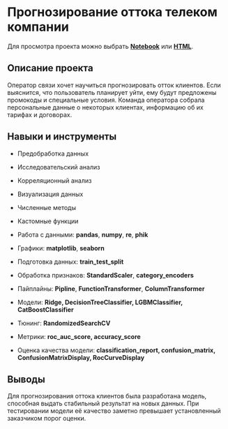 # Прогнозирование оттока телеком компании

Для просмотра проекта можно выбрать [**Notebook**](https://github.com/ggorodokin/yandex-practicum-projects/blob/main/telecom-customer-churn/telecom-customer-churn.ipynb) 
или [**HTML**](http://htmlpreview.github.io/?https://github.com/ggorodokin/yandex-practicum-projects/blob/main/telecom-customer-churn/telecom-customer-churn.html).

## Описание проекта

Оператор связи хочет научиться прогнозировать отток клиентов. 
Если выяснится, что пользователь планирует уйти, ему будут предложены промокоды и специальные условия. 
Команда оператора собрала персональные данные о некоторых клиентах, информацию об их тарифах и договорах. 

## Навыки и инструменты

- Предобработка данных
- Исследовательский анализ
- Корреляционный анализ
- Визуализация данных
- Численные методы
- Кастомные функции

- Работа с данными: **pandas**, **numpy**, **re**, **phik**
- Графики: **matplotlib**, **seaborn**
- Подготовка данных: **train_test_split**
- Обработка признаков: **StandardScaler**, **category_encoders**
- Пайплайны: **Pipline**, **FunctionTransformer**, **ColumnTransformer**
- Модели: **Ridge, DecisionTreeClassifier, LGBMClassifier, CatBoostClassifier**
- Тюнинг: **RandomizedSearchCV**
- Метрики: **roc_auc_score, accuracy_score**
- Оценка качества модели: **classification_report, confusion_matrix, ConfusionMatrixDisplay, RocCurveDisplay**

## Выводы

Для прогнозирования оттока клиентов была разработана модель, способная выдать стабильный результат на новых данных. 
При тестировании модели её качество заметно превышает установленный заказчиком порог оценки.